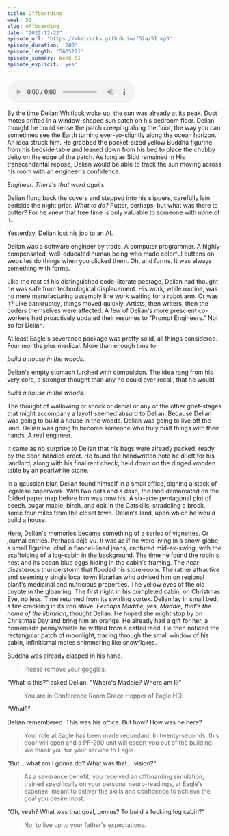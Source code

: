 ```yaml
---
title: Offboarding
week: 51
slug: offboarding
date: "2022-12-22"
episode_url: 'https://whatrocks.github.io/f52a/51.mp3'
episode_duration: '280'
episode_length: '5605271'
episode_summary: Week 51
episode_explicit: 'yes'
---
```


<audio controls="controls">
  <source type="audio/mp3" src="https://whatrocks.github.io/f52a/51.mp3"></source>
</audio>

By the time Delian Whitlock woke up, the sun was already at its peak. Dust motes drifted in a window-shaped sun patch on his bedroom floor. Delian thought he could sense the patch creeping along the floor, the way you can sometimes see the Earth turning ever-so-slightly along the ocean horizon. An idea struck him. He grabbed the pocket-sized yellow Buddha figurine from his bedside table and leaned down from his bed to place the chubby deity on the edge of the patch. As long as Sidd remained in His transcendental repose, Delian would be able to track the sun moving across his room with an engineer's confidence.

*Engineer. There's that word again.*

Delian flung back the covers and stepped into his slippers, carefully lain bedside the night prior. *What to do?* Putter, perhaps, but what was there to putter? For he knew that free time is only valuable to someone with none of it.

Yesterday, Delian lost his job to an AI. 

Delian was a software engineer by trade. A computer programmer. A highly-compensated, well-educated human being who made colorful buttons on websites do things when you clicked them. Oh, and forms. It was always something with forms.

Like the rest of his distinguished code-literate peerage, Delian had thought he was safe from technological displacement. His work, while routine, was no mere manufacturing assembly line work waiting for a robot arm. Or was it? Like bankruptcy, things moved quickly. Artists, then writers, then the coders themselves were affected. A few of Delian's more prescient co-workers had proactively updated their resumes to "Prompt Engineers." Not so for Delian.

At least Eagle's severance package was pretty solid, all things considered. Four months plus medical. More than enough time to

*build a house in the woods.*

Delian's empty stomach lurched with compulsion. The idea rang from his very core, a stronger thought than any he could ever recall, that he would

*build a house in the woods.*

The thought of wallowing or shock or denial or any of the other grief-stages that might accompany a layoff seemed absurd to Delian. Because Delian was going to build a house in the woods. Delian was going to live off the land. Delian was going to become someone who truly built things with their hands. A real engineer.

It came as no surprise to Delian that his bags were already packed, ready by the door, handles erect. He found the handwritten note he'd left for his landlord, along with his final rent check, held down on the dinged wooden table by an pearlwhite stone.

In a gaussian blur, Delian found himself in a small office, signing a stack of legalese paperwork. With two dots and a dash, the land demarcated on the folded paper map before him was now his. A six-acre pentagonal plot of beech, sugar maple, birch, and oak in the Catskills, straddling a brook, some four miles from the closet town. Delian's land, upon which he would build a house.

Here, Delian's memories became something of a series of vignettes. Or journal entries. Perhaps déjà vu. It was as if he were living in a snow-globe, a small figurine, clad in flannel-lined jeans, captured mid-ax-swing, with the scaffolding of a log-cabin in the background. The time he found the robin's nest and its ocean blue eggs hiding in the cabin's framing. The near-disasterous thunderstorm that flooded his store-room. The rather attractive and seemingly single local town librarian who advised him on regional plant's medicinal and nutricious properties. The yellow eyes of the old coyote in the gloaming. The first night in his completed cabin, on Christmas Eve, no less. Time returned from its swirling vortex. Delian lay in small bed, a fire crackling in its iron stove. *Perhaps Maddie, yes, Maddie, that's the name of the librarian*, thought Delian. He hoped she might stop by on Christmas Day and bring him an orange. He already had a gift for her, a homemade pennywhistle he wittled from a cattail reed. He then noticed the rectangular patch of moonlight, tracing through the small window of his cabin, infinitismal motes shimmering like snowflakes. 

Buddha was already clasped in his hand.

> Please remove your goggles.

"What is this?" asked Delian. "Where's Maddie? Where am I?"

> You are in Conference Room Grace Hopper of Eagle HQ.

"What?" 

Delian remembered. This was his office. But how? How was he here?

> Your role at Eagle has been made redundant. In twenty-seconds, this door will open and a PF-290 unit will escort you out of the building. We thank you for your service to Eagle.

"But... what am I gonna do? What was that... vision?"

> As a severance benefit, you received an offboarding simulation, trained specifically on your personal neuro-readings, at Eagle's expense, meant to deliver the skills and confidence to achieve the goal you desire most.

"Oh, yeah? What was that goal, genius? To build a fucking log cabin?"

> No, to live up to your father's expectations.